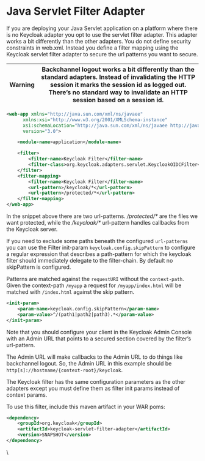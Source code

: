 # Java Servlet Filter Adapter

If you are deploying your Java Servlet application on a platform where there is no Keycloak adapter you opt to use the servlet filter adapter. This adapter works a bit differently than the other adapters. You do not define security constraints in web.xml. Instead you define a filter mapping using the Keycloak servlet filter adapter to secure the url patterns you want to secure.

| Warning | Backchannel logout works a bit differently than the standard adapters. Instead of invalidating the HTTP session it marks the session id as logged out. There’s no standard way to invalidate an HTTP session based on a session id. |
| ------- | ----------------------------------------------------------------------------------------------------------------------------------------------------------------------------------------------------------------------------------- |

```xml
<web-app xmlns="http://java.sun.com/xml/ns/javaee"
      xmlns:xsi="http://www.w3.org/2001/XMLSchema-instance"
      xsi:schemaLocation="http://java.sun.com/xml/ns/javaee http://java.sun.com/xml/ns/javaee/web-app_3_0.xsd"
      version="3.0">

	<module-name>application</module-name>

    <filter>
        <filter-name>Keycloak Filter</filter-name>
        <filter-class>org.keycloak.adapters.servlet.KeycloakOIDCFilter</filter-class>
    </filter>
    <filter-mapping>
        <filter-name>Keycloak Filter</filter-name>
        <url-pattern>/keycloak/*</url-pattern>
        <url-pattern>/protected/*</url-pattern>
    </filter-mapping>
</web-app>
```

In the snippet above there are two url-patterns. _/protected/\*_ are the files we want protected, while the _/keycloak/\*_ url-pattern handles callbacks from the Keycloak server.

If you need to exclude some paths beneath the configured `url-patterns` you can use the Filter init-param `keycloak.config.skipPattern` to configure a regular expression that describes a path-pattern for which the keycloak filter should immediately delegate to the filter-chain. By default no skipPattern is configured.

Patterns are matched against the `requestURI` without the `context-path`. Given the context-path `/myapp` a request for `/myapp/index.html` will be matched with `/index.html` against the skip pattern.

```xml
<init-param>
    <param-name>keycloak.config.skipPattern</param-name>
    <param-value>^/(path1|path2|path3).*</param-value>
</init-param>
```

Note that you should configure your client in the Keycloak Admin Console with an Admin URL that points to a secured section covered by the filter’s url-pattern.

The Admin URL will make callbacks to the Admin URL to do things like backchannel logout. So, the Admin URL in this example should be `http[s]://hostname/{context-root}/keycloak`.

The Keycloak filter has the same configuration parameters as the other adapters except you must define them as filter init params instead of context params.

To use this filter, include this maven artifact in your WAR poms:

```xml
<dependency>
    <groupId>org.keycloak</groupId>
    <artifactId>keycloak-servlet-filter-adapter</artifactId>
    <version>SNAPSHOT</version>
</dependency>
```

\
